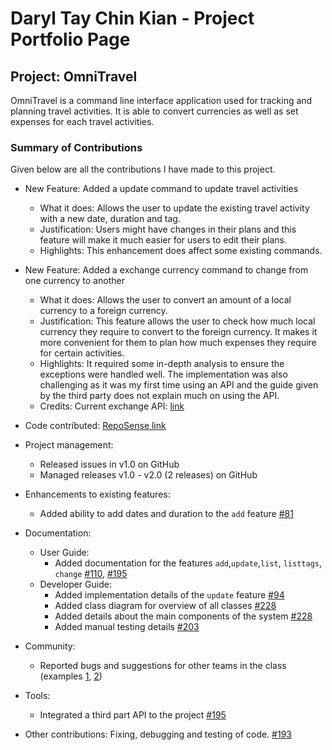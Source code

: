 # Daryl Tay Chin Kian - Project Portfolio Page

## Project: OmniTravel

OmniTravel is a command line interface application used for tracking and planning travel activities.
It is able to convert currencies as well as set expenses for each travel activities.

### Summary of Contributions
Given below are all the contributions I have made to this project.

* New Feature: Added a update command to update travel activities
  * What it does: Allows the user to update the existing travel activity with a new date, duration
    and tag.
  * Justification: Users might have changes in their plans and this feature will make it much easier
    for users to edit their plans.
  * Highlights: This enhancement does affect some existing commands.
* New Feature: Added a exchange currency command to change from one currency to another
  * What it does: Allows the user to convert an amount of a local currency to a foreign currency.
  * Justification: This feature allows the user to check how much local currency they require to convert
    to the foreign currency. It makes it more convenient for them to plan how much expenses they require
    for certain activities.
  * Highlights: It required some in-depth analysis to ensure the exceptions were handled well. 
    The implementation was also challenging as it was my first time using an API and the guide
    given by the third party does not explain much on using the API.
  * Credits: Current exchange API: [link](https://github.com/fawazahmed0/exchange-api/blob/main/LICENSE)
  
* Code contributed: [RepoSense link](https://nus-cs2113-ay2324s2.github.io/tp-dashboard/?search=daryltay415&breakdown=true&sort=groupTitle%20dsc&sortWithin=title&since=2024-02-23&timeframe=commit&mergegroup=&groupSelect=groupByRepos&checkedFileTypes=docs~functional-code~test-code~other)
* Project management:
  * Released issues in v1.0 on GitHub 
  * Managed releases v1.0 - v2.0 (2 releases) on GitHub
* Enhancements to existing features:
  * Added ability to add dates and duration to the `add` feature [#81](https://github.com/AY2324S2-CS2113-T12-4/tp/pull/81) 
* Documentation: 
  * User Guide:
    * Added documentation for the features `add`,`update`,`list`, `listtags`, `change` [#110](https://github.com/AY2324S2-CS2113-T12-4/tp/pull/110), [#195](https://github.com/AY2324S2-CS2113-T12-4/tp/pull/195)
  * Developer Guide:
    * Added implementation details of the `update` feature [#94](https://github.com/AY2324S2-CS2113-T12-4/tp/pull/94)
    * Added class diagram for overview of all classes [#228](https://github.com/AY2324S2-CS2113-T12-4/tp/pull/228)
    * Added details about the main components of the system [#228](https://github.com/AY2324S2-CS2113-T12-4/tp/pull/228)
    * Added manual testing details [#203](https://github.com/AY2324S2-CS2113-T12-4/tp/pull/203)
* Community:
  * Reported bugs and suggestions for other teams in the class (examples [1](https://github.com/nus-cs2113-AY2324S2/tp/pull/45/files#r1550908455),
    [2](https://github.com/nus-cs2113-AY2324S2/tp/pull/85/files#r1550881947)) 
* Tools:
  * Integrated a third part API to the project [#195](https://github.com/AY2324S2-CS2113-T12-4/tp/pull/195)
* Other contributions: Fixing, debugging and testing of code. [#193](https://github.com/AY2324S2-CS2113-T12-4/tp/pull/193)